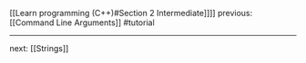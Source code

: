 [[Learn programming (C++)#Section 2 Intermediate]]]]  previous: [[Command Line Arguments]]   #tutorial

---








next: [[Strings]] 
